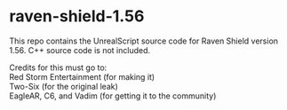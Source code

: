 # raven-shield-1.56

This repo contains the UnrealScript source code for Raven Shield version 1.56. C++ source code is not included.

Credits for this must go to:  
Red Storm Entertainment (for making it)  
Two-Six (for the original leak)  
EagleAR, C6, and Vadim (for getting it to the community)
